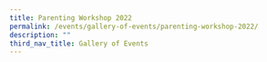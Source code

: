 ```yaml
---
title: Parenting Workshop 2022
permalink: /events/gallery-of-events/parenting-workshop-2022/
description: ""
third_nav_title: Gallery of Events
---
```

